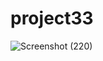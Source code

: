 # project33

![Screenshot (220)](https://user-images.githubusercontent.com/59859358/122124614-83684200-cdfd-11eb-9a2f-e35bd2a0d930.png)